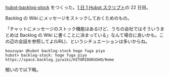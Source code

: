 [hubot-backlog-stock][gh:bouzuya/hubot-backlog-stock] をつくった。[1 日 1 Hubot スクリプト][hubot-script-per-day]の 22 日目。

Backlog の Wiki にメッセージをストックしておくためのもの。

「チャットにメッセージのストック機能はあるけど、うちの会社ではそういうまとめは Backlog の Wiki に書くことに決まっている」なんて場合に良いかも。この辺の会話を参照してよ(URL)、というシチュエーションは多いからね。

    bouzuya> @hubot backlog-stock hoge fuga piyo
    hubot> backlog-stock: hoge fuga piyo
    https://space.backlog.jp/wiki/HITORIDOKUSHO/Home

眠いので以下略。

[gh:bouzuya/hubot-backlog-stock]: https://github.com/bouzuya/hubot-backlog-stock
[hubot-script-per-day]: http://blog.bouzuya.net/posts?tags=hubot-script-per-day
